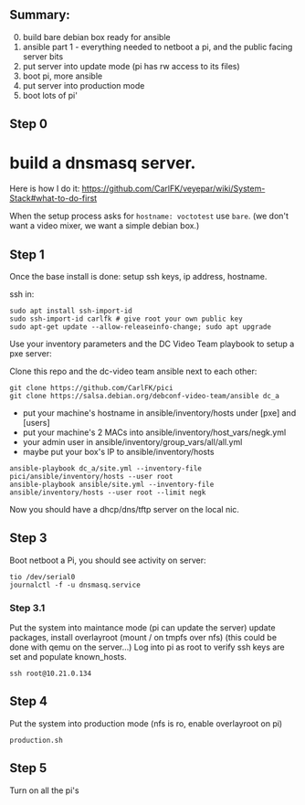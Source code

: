 ## Summary:
 0. build bare debian box ready for ansible
 1. ansible part 1 - everything needed to netboot a pi, and the public facing server bits
 2. put server into update mode (pi has rw access to its files)
 3. boot pi, more ansible
 4. put server into production mode
 5. boot lots of pi'

## Step 0
# build a dnsmasq server.

Here is how I do it:
https://github.com/CarlFK/veyepar/wiki/System-Stack#what-to-do-first

When the setup process asks for `hostname: voctotest` use `bare`.
(we don't want a video mixer, we want a simple debian box.)

## Step 1
Once the base install is done: setup ssh keys, ip address, hostname.

ssh in:
```
sudo apt install ssh-import-id
sudo ssh-import-id carlfk # give root your own public key
sudo apt-get update --allow-releaseinfo-change; sudo apt upgrade
```
Use your inventory parameters and the DC Video Team playbook to setup a pxe server:

Clone this repo and the dc-video team ansible next to each other:
```
git clone https://github.com/CarlFK/pici
git clone https://salsa.debian.org/debconf-video-team/ansible dc_a
```
 - put your machine's hostname in ansible/inventory/hosts under [pxe] and [users]
 - put your machine's 2 MACs into ansible/inventory/host_vars/negk.yml
 - your admin user in ansible/inventory/group_vars/all/all.yml
 - maybe put your box's IP to ansible/inventory/hosts

```
ansible-playbook dc_a/site.yml --inventory-file pici/ansible/inventory/hosts --user root
ansible-playbook ansible/site.yml --inventory-file ansible/inventory/hosts --user root --limit negk
```
Now you should have a dhcp/dns/tftp server on the local nic.

## Step 3
Boot netboot a Pi, you should see activity on server:
```
tio /dev/serial0
journalctl -f -u dnsmasq.service
```
### Step 3.1
Put the system into maintance mode (pi can update the server)
update packages, install overlayroot (mount / on tmpfs over nfs)
(this could be done with qemu on the server...)
Log into pi as root to verify ssh keys are set and populate known_hosts.
```
ssh root@10.21.0.134
```
## Step 4
Put the system into production mode (nfs is ro, enable overlayroot on pi)
```
production.sh
```
## Step 5
Turn on all the pi's

